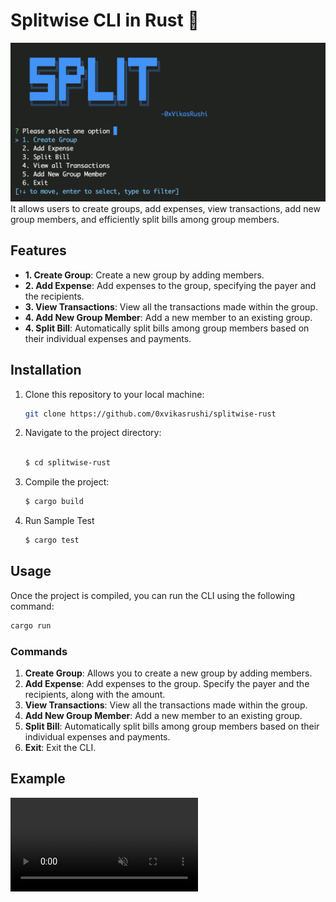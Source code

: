 # Splitwise CLI in Rust 🦀

![watcher](./assets/split.png)
It allows users to create groups, add expenses, view transactions, add new group members, and efficiently split bills among group members.

## Features

- **1. Create Group**: Create a new group by adding members.
- **2. Add Expense**: Add expenses to the group, specifying the payer and the recipients.
- **3. View Transactions**: View all the transactions made within the group.
- **4. Add New Group Member**: Add a new member to an existing group.
- **4. Split Bill**: Automatically split bills among group members based on their individual expenses and payments.

## Installation

1. Clone this repository to your local machine:

   ```bash
   git clone https://github.com/0xvikasrushi/splitwise-rust
   ```

2. Navigate to the project directory:

   ```bash

   $ cd splitwise-rust
   ```

3. Compile the project:

   ```bash
   $ cargo build
   ```

4. Run Sample Test

   ```bash
   $ cargo test
   ```

## Usage

Once the project is compiled, you can run the CLI using the following command:

```bash
cargo run
```

### Commands

1. **Create Group**: Allows you to create a new group by adding members.
2. **Add Expense**: Add expenses to the group. Specify the payer and the recipients, along with the amount.
3. **View Transactions**: View all the transactions made within the group.
4. **Add New Group Member**: Add a new member to an existing group.
5. **Split Bill**: Automatically split bills among group members based on their individual expenses and payments.
6. **Exit**: Exit the CLI.

## Example
<video src="https://github.com/0xVikasRushi/splitwise-rust/assets/88543171/c112bd5f-1848-4ce8-a121-4548dbacd24e" autoplay muted loop controls></video>
